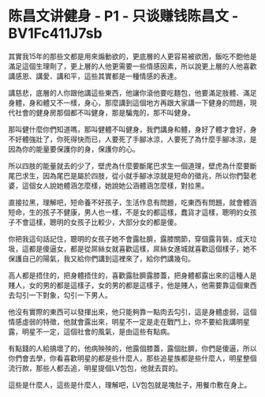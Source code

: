 # 陈昌文讲健身 - P1 - 只谈赚钱陈昌文 - BV1Fc411J7sb

其實我15年的那些文都是用來煽動欲的，更底層的人更容易被欲困，飯吃不飽他是滿足這個生理劑了，更上層的人他更需要一些情感因素，所以說更上層的人他喜歡講感恩、講愛、講和平，這些其實都是一種情感的表達。

講慈悲，底層的人你跟他講這些東西，他讓你滾他要吃麵包，他要滿足肢體、滿足身體，身和體又不一樣，身心，那麼講到這個地方再跟大家講一下健身的問題，現代社會的健身房那個都不叫健身，那是騙鬼的，那不叫健身。

那叫健什麼你們知道嗎，那叫健體不叫健身，我們講身和體，身好了體才會好，身不好體強壯了，你死得快而已，人要死了手腳冰涼，人要死了為什麼手腳冰涼，是因為你的能量要保護你的身，保護你的心。

所以四肢的能量就去的少了，壁虎為什麼要斷尾巴求生一個道理，壁虎為什麼要斷尾巴求生，因為尾巴是屬於四肢，從小就手腳冰涼就是短命的徵兆，所以你們娶老婆，這個女人說她體涵怎麼樣，她說她公涵體涵怎麼樣，對拉黑。

直接拉黑，理解吧，短命養不好孩子，生活作息有問題，吃東西有問題，就會體涵短命，生的孩子不健康，男人也一樣，不是女的都這樣，蠢貨才這樣，聰明的女孩子不會這樣，聰明的女孩子比較少，大部分女的都是傻。

你把我這句話記住，聰明的女孩子她不會露肚臍，露膝關節，穿個露背裝，成天垃圾，這都是傻逼女，都是從屌絲女就喜歡這樣，屌絲女進城就喜歡這個樣子，她不保護自己的陽氣，我又給你們講到這裡來了，給你們講幾句。

高人都是捂住的，把身體捂住的，喜歡露肚臍露膝蓋，把身體都露出來的這種人是賤人，女的男的都是這樣子，女的男的都是這樣子，他是賤人，他需要靠這個東西去勾引一下對象，勾引一下男人。

他沒有實際的東西可以發揮出來，他只能夠靠一點肉去勾引，這是身體虛弱，這個情感虛弱的特徵，他就會露出來，明星不一定是走在戰鬥上，你不要給我講明星露，明星不一定，這個社會的風氣，是由這些有點病。

有點錢的人給搞壞了的，他病殃殃的，他露個膝蓋，露個肚臍，你們是傻逼，所以你們會去學，你看喜歡明星的都是些什麼人，那些追星族都是些什麼人，明星整個流行款，那些人都去追，明星提個LV包包，他就去買的。

這些是什麼人，這些是什麼人，理解吧，LV包包就是塊肚子，用餐巾敷在身上。